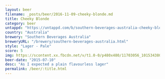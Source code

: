 ```yaml
---
layout: beer
filename: _posts/beer/2016-11-09-cheeky-blonde.md
title: Cheeky Blonde
category: beer
untappd: "https://untappd.com/b/southern-beverages-australia-cheeky-blonde-premium-lager/34755"
country: "Australia"
brewery: "Southern Beverages Australia"
breweryURL: "/brewery/southern-beverages-australia.html"
style: "Lager - Pale"
score: 5
img: https://scontent.xx.fbcdn.net/v/t1.0-0/p480x480/11703056_10153438035233745_914090365741131285_n.jpg?_nc_cat=103&_nc_ht=scontent.xx&oh=80315e5d1e80e99f82a7ebb3a7abef22&oe=5CA3C993
beer-date: "2015-07-10"
desc: "As I expected a plain flavourless lager"
permalink: /beer/:title.html
---
```

